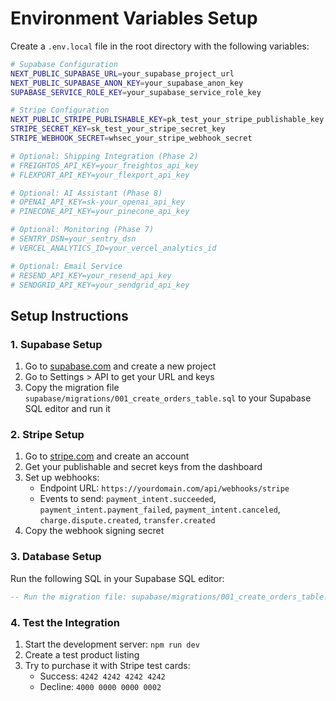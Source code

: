 # Environment Variables Setup

Create a `.env.local` file in the root directory with the following variables:

```bash
# Supabase Configuration
NEXT_PUBLIC_SUPABASE_URL=your_supabase_project_url
NEXT_PUBLIC_SUPABASE_ANON_KEY=your_supabase_anon_key
SUPABASE_SERVICE_ROLE_KEY=your_supabase_service_role_key

# Stripe Configuration
NEXT_PUBLIC_STRIPE_PUBLISHABLE_KEY=pk_test_your_stripe_publishable_key
STRIPE_SECRET_KEY=sk_test_your_stripe_secret_key
STRIPE_WEBHOOK_SECRET=whsec_your_stripe_webhook_secret

# Optional: Shipping Integration (Phase 2)
# FREIGHTOS_API_KEY=your_freightos_api_key
# FLEXPORT_API_KEY=your_flexport_api_key

# Optional: AI Assistant (Phase 8)
# OPENAI_API_KEY=sk-your_openai_api_key
# PINECONE_API_KEY=your_pinecone_api_key

# Optional: Monitoring (Phase 7)
# SENTRY_DSN=your_sentry_dsn
# VERCEL_ANALYTICS_ID=your_vercel_analytics_id

# Optional: Email Service
# RESEND_API_KEY=your_resend_api_key
# SENDGRID_API_KEY=your_sendgrid_api_key
```

## Setup Instructions

### 1. Supabase Setup
1. Go to [supabase.com](https://supabase.com) and create a new project
2. Go to Settings > API to get your URL and keys
3. Copy the migration file `supabase/migrations/001_create_orders_table.sql` to your Supabase SQL editor and run it

### 2. Stripe Setup
1. Go to [stripe.com](https://stripe.com) and create an account
2. Get your publishable and secret keys from the dashboard
3. Set up webhooks:
   - Endpoint URL: `https://yourdomain.com/api/webhooks/stripe`
   - Events to send: `payment_intent.succeeded`, `payment_intent.payment_failed`, `payment_intent.canceled`, `charge.dispute.created`, `transfer.created`
4. Copy the webhook signing secret

### 3. Database Setup
Run the following SQL in your Supabase SQL editor:

```sql
-- Run the migration file: supabase/migrations/001_create_orders_table.sql
```

### 4. Test the Integration
1. Start the development server: `npm run dev`
2. Create a test product listing
3. Try to purchase it with Stripe test cards:
   - Success: `4242 4242 4242 4242`
   - Decline: `4000 0000 0000 0002`
